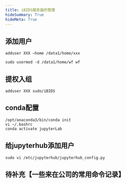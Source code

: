 ```yaml
---
title: iBIDS服务器的管理
hideSummary: True
hideMeta: True
---
```


## 添加用户

`adduser XXX —home /data1/home/xxx`

`sudo usermod -d /data1/home/wf wf`

## 提权入组
`adduser XXX sudo/iBIDS`

## conda配置
```shell
/opt/anaconda3/bin/conda init
vi ~/.bashrc 
conda activate jupyterLab
```
## 给jupyterhub添加用户
`sudo vi /etc/jupyterhub/jupyterhub_config.py`

## 待补充【一些来在公司的常用命令记录】



